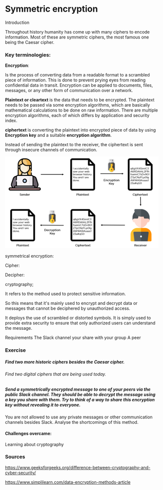 # Symmetric encryption

Introduction

Throughout history humanity has come up with many ciphers to encode information. Most of these are symmetric ciphers, the most famous one being the Caesar cipher.

### Key terminologies:


**Encryption**:

Is the process of converting data from a readable format to a scrambled piece of information. This is done to prevent prying eyes from reading confidential data in transit. Encryption can be applied to documents, files, messages, or any other form of communication over a network.

**Plaintext or cleartext** is the data that needs to be encrypted. The plaintext needs to be passed via some encryption algorithms, which are basically mathematical calculations to be done on raw information. There are multiple encryption algorithms, each of which differs by application and security index.

**ciphertext** is converting the plaintext into encrypted piece of data by using **Encryption key** and a suitable **encryption algorithm**.

Instead of sending the plaintext to the receiver, the ciphertext is sent through insecure channels of communication. 

![encryption process](../00_includes/encr_data.png)


symmetrical encryption:


Cipher:

Decipher:



cryptography; 

It refers to the method used to protect sensitive information. 

So this means that it's mainly used to encrypt and decrypt data or messages that cannot be deciphered by unauthorized access. 

It deploys the use of scrambled or distorted symbols. It is simply used to provide extra security to ensure that only authorized users can understand the message. 

 


Requirements
The Slack channel your share with your group
A peer

### Exercise
##### Find two more historic ciphers besides the Caesar cipher.


###### Find two digital ciphers that are being used today.


##### Send a symmetrically encrypted message to one of your peers via the public Slack channel. They should be able to decrypt the message using a key you share with them. Try to think of a way to share this encryption key without revealing it to everyone. 


You are not allowed to use any private messages or other communication channels besides Slack. Analyse the shortcomings of this method.

#### Challenges overcame:

Learning about cryptography

### Sources

https://www.geeksforgeeks.org/difference-between-cryptography-and-cyber-security/

https://www.simplilearn.com/data-encryption-methods-article

